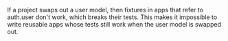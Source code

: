 If a project swaps out a user model, then fixtures in apps that refer to
auth.user don't work, which breaks their tests. This makes it impossible
to write reusable apps whose tests still work when the user model is
swapped out.
